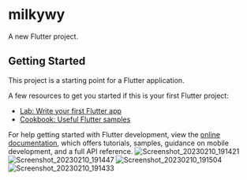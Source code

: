 # milkywy

A new Flutter project.

## Getting Started

This project is a starting point for a Flutter application.

A few resources to get you started if this is your first Flutter project:

- [Lab: Write your first Flutter app](https://docs.flutter.dev/get-started/codelab)
- [Cookbook: Useful Flutter samples](https://docs.flutter.dev/cookbook)

For help getting started with Flutter development, view the
[online documentation](https://docs.flutter.dev/), which offers tutorials,
samples, guidance on mobile development, and a full API reference.
![Screenshot_20230210_191421](https://user-images.githubusercontent.com/117707568/218242258-2e610869-6731-4f28-80d7-eb514df0f3d1.png)
![Screenshot_20230210_191447](https://user-images.githubusercontent.com/117707568/218242267-70c1db1c-df72-41a2-97e5-722923b959c8.png)
![Screenshot_20230210_191504](https://user-images.githubusercontent.com/117707568/218242276-8ce3de92-9668-486e-9abd-4ab63a671073.png)
![Screenshot_20230210_191433](https://user-images.githubusercontent.com/117707568/218242290-7863a24f-6cb8-4ea0-8d94-54b3fd71ab88.png)
